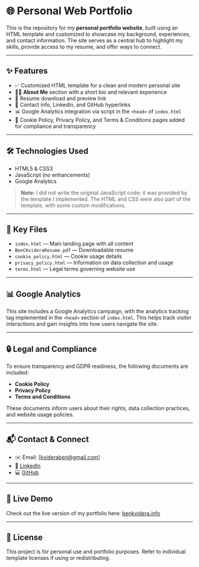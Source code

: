 # 🌐 Personal Web Portfolio

This is the repository for my **personal portfolio website**, built using an HTML template and customized to showcase my background, experiences, and contact information. The site serves as a central hub to highlight my skills, provide access to my resume, and offer ways to connect.

---

## ✨ Features

- ✅ Customized HTML template for a clean and modern personal site
- 🧑‍💼 **About Me** section with a short bio and relevant experience
- 📄 Resume download and preview link
- 🔗 Contact info, LinkedIn, and GitHub hyperlinks
- 📊 Google Analytics integration via script in the `<head>` of `index.html`
- 🍪 Cookie Policy, Privacy Policy, and Terms & Conditions pages added for compliance and transparency

---

## 🛠️ Technologies Used

- HTML5 & CSS3
- JavaScript (no enhancements)
- Google Analytics

> **Note:** I did not write the original JavaScript code; it was provided by the template I implemented. The HTML and CSS were also part of the template, with some custom modifications.

---

## 📁 Key Files

- `index.html` — Main landing page with all content
- `BenCKvideraResume.pdf` — Downloadable resume
- `cookie_policy.html` — Cookie usage details
- `privacy_policy.html` — Information on data collection and usage
- `terms.html` — Legal terms governing website use

---

## 📊 Google Analytics

This site includes a Google Analytics campaign, with the analytics tracking tag implemented in the `<head>` section of `index.html`. This helps track visitor interactions and gain insights into how users navigate the site.

---

## 🔒 Legal and Compliance

To ensure transparency and GDPR readiness, the following documents are included:

- **Cookie Policy**
- **Privacy Policy**
- **Terms and Conditions**

These documents inform users about their rights, data collection practices, and website usage policies.

---

## 📬 Contact & Connect

- ✉️ Email: [kvideraben@gmail.com]
- 💼 [LinkedIn](https://www.linkedin.com/in/ben-kvidera/)
- 💻 [GitHub](https://github.com/kvidera-ben)

---

## 📌 Live Demo

Check out the live version of my portfolio here: [benkvidera.info](https://benkvidera.info)

---

## 📝 License

This project is for personal use and portfolio purposes. Refer to individual template licenses if using or redistributing.


